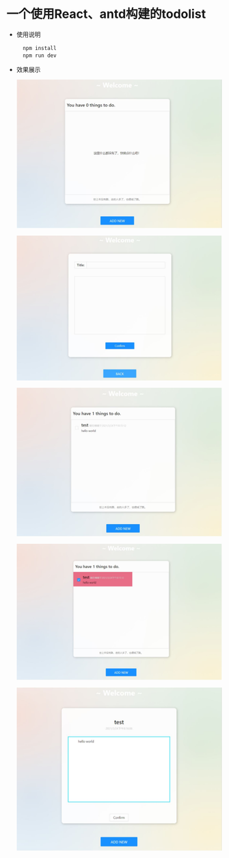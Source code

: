 # 一个使用React、antd构建的todolist
+ 使用说明
  ```bash
    npm install
    npm run dev
  ```

+ 效果展示

  ![001](./public/screenshots/001.jpg)

  ![002](./public/screenshots/002.jpg)

  ![003](./public/screenshots/003.jpg)

  ![004](./public/screenshots/004.jpg)

  ![005](./public/screenshots/005.jpg)